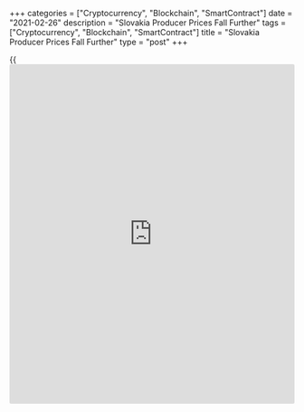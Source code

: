 +++
categories = ["Cryptocurrency", "Blockchain", "SmartContract"]
date = "2021-02-26"
description = "Slovakia Producer Prices Fall Further"
tags = ["Cryptocurrency", "Blockchain", "SmartContract"]
title = "Slovakia Producer Prices Fall Further"
type = "post"
+++

{{<iframe id="large-banner" src="https://www.bounty.group/#slide=14.0" width="100%" height="600" scrolling="no" style="border: 0px solid rgb(216, 221, 230); border-radius: 3px;">}}

Slovakia's producer prices decreased further in January, figures from
the Statistical Office of the Slovak Republic showed on Friday.

The producer price index fell 1.1 percent year-on-year in January,
following a 0.4 percent decline in December. Prices fell for the tenth
consecutive month.

The domestic market prices declined 0.3 percent annually in January,
after a 0.4 percent increase in the previous month.

Prices for mining and quarrying grew 4.8 percent yearly in January,
while those of manufacturing fell 2.9 percent.

Prices for electricity, gas, steam and air-condition supply grew 3.7
percent and those of water supply gained 3.3 percent.

On a monthly basis, producer prices rose 0.2 percent in January, after a
0.6 percent increase in the preceding month.

For comments and feedback [contact](https://www.playgroundfx.com/contact/): editorial@rtt[news](https://www.letsplayfx.com/blog/forex-news-website/).com

[Economic News][1]

 **What parts of the world are seeing the best (and worst) economic
performances lately? Click[here][2] to check out our [Econ Scorecard][2]
and find out! See up-to-the-moment [ranking](https://www.playgroundfx.com/blog/crypto-exchange-ranking/)s for the best and worst
performers in [GDP][3], [unemployment rate][4], [inflation][5] and much
more.**

   1. www.rtt[news](https://www.letsplayfx.com/blog/forex-news-website/).com/Content/EconomicNews.aspx
   2. www.rtt[news](https://www.letsplayfx.com/blog/forex-news-website/).com/economic-scorecard/world-rank/retail-sales/highest-performance.aspx
   3. www.rtt[news](https://www.letsplayfx.com/blog/forex-news-website/).com/economic-scorecard/world-rank/GDP/highest-performance.aspx
   4. www.rtt[news](https://www.letsplayfx.com/blog/forex-news-website/).com/economic-scorecard/world-rank/unemployment-rate/lowest-performance.aspx
   5. www.rtt[news](https://www.letsplayfx.com/blog/forex-news-website/).com/economic-scorecard/world-rank/CPI/highest-performance.aspx